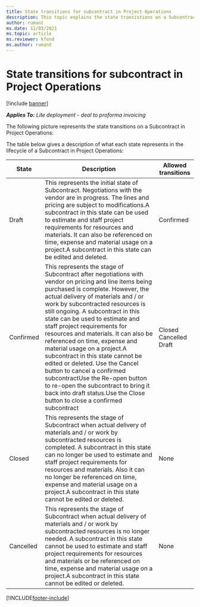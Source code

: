 ```yaml
---
title: State transitions for subcontract in Project Operations
description: This topic explains the state transistions on a Subcontract in Microsoft Dynamics 365 Project Operations as the subcontract is created, executed and closed.
author: rumant
ms.date: 12/03/2021
ms.topic: article
ms.reviewer: kfend 
ms.author: rumant
---
```


# State transitions for subcontract in Project Operations

[!include [banner](../../includes/dataverse-preview.md)]

_**Applies To:** Lite deployment - deal to proforma invoicing_

The following picture represents the state transitions on a Subcontract in Project Operations:



The table below gives a description of what each state represents in the lifecycle of a Subcontract in Project Operations:

| State | Description | Allowed transitions |
| --- | --- | --- |
| Draft | This represents the initial state of Subcontract. Negotiations with the vendor are in progress. The lines and pricing are subject to modifications.A subcontract in this state can be used to estimate and staff project requirements for resources and materials. It can also be referenced on time, expense and material usage on a project.A subcontract in this state can be edited and deleted. | Confirmed |
| Confirmed | This represents the stage of Subcontract after negotiations with vendor on pricing and line items being purchased is complete. However, the actual delivery of materials and / or work by subcontracted resources is still ongoing. A subcontract in this state can be used to estimate and staff project requirements for resources and materials. It can also be referenced on time, expense and material usage on a project.A subcontract in this state cannot be edited or deleted. Use the Cancel button to cancel a confirmed subcontractUse the Re-open button to re-open the subcontract to bring it back into draft status.Use the Close button to close a confirmed subcontract | Closed <br> Cancelled <br> Draft |
| Closed | This represents the stage of Subcontract when actual delivery of materials and / or work by subcontracted resources is completed. A subcontract in this state can no longer be used to estimate and staff project requirements for resources and materials. Also it can no longer be referenced on time, expense and material usage on a project.A subcontract in this state cannot be edited or deleted. | None |
| Cancelled | This represents the stage of Subcontract when actual delivery of materials and / or work by subcontracted resources is no longer needed. A subcontract in this state cannot be used to estimate and staff project requirements for resources and materials or be referenced on time, expense and material usage on a project.A subcontract in this state cannot be edited or deleted. | None |


[!INCLUDE[footer-include](../../includes/footer-banner.md)]
